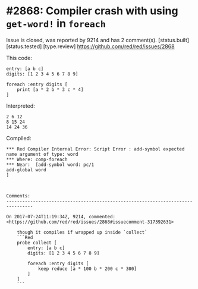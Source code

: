 
#2868: Compiler crash with using `get-word!` in `foreach`
================================================================================
Issue is closed, was reported by 9214 and has 2 comment(s).
[status.built] [status.tested] [type.review]
<https://github.com/red/red/issues/2868>

This code:
```Red
entry: [a b c]
digits: [1 2 3 4 5 6 7 8 9]

foreach :entry digits [
    print [a * 2 b * 3 c * 4]
]
```
Interpreted:
```Red
2 6 12
8 15 24
14 24 36
```
Compiled:
```Red
*** Red Compiler Internal Error: Script Error : add-symbol expected name argument of type: word
*** Where: comp-foreach
*** Near:  [add-symbol word: pc/1
add-global word
]
```
```


Comments:
--------------------------------------------------------------------------------

On 2017-07-24T11:19:34Z, 9214, commented:
<https://github.com/red/red/issues/2868#issuecomment-317392631>

    though it compiles if wrapped up inside `collect`
    ```Red
    probe collect [
        entry: [a b c]
        digits: [1 2 3 4 5 6 7 8 9]
    
        foreach :entry digits [
            keep reduce [a * 100 b * 200 c * 300]
        ]
    ]
    ```

